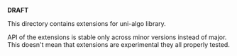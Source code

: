 **DRAFT**

This directory contains extensions for uni-algo library.

API of the extensions is stable only across minor versions instead of major.<br>
This doesn't mean that extensions are experimental they all properly tested.
